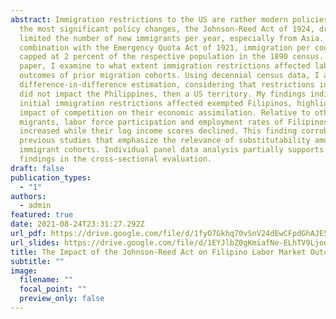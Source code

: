 ```yaml
---
abstract: Immigration restrictions to the US are rather modern policies. One of
  the most significant policy changes, the Johnson-Reed Act of 1924, drastically
  limited the number of new immigrants per year, especially from Asia. In
  combination with the Emergency Quota Act of 1921, immigration per country was
  capped at 2 percent of the respective population in the 1890 census. In this
  paper, I examine to what extent immigration restrictions affected labor market
  outcomes of prior migration cohorts. Using decennial census data, I apply a
  difference-in-difference estimation, considering that restrictions initially
  did not impact the Philippines, then a US territory. My findings indicate that
  initial immigration restrictions affected exempted Filipinos, highlighting the
  impact of competition on their economic assimilation. Relative to other
  migrants, labor force participation and employment rates of Filipinos
  increased while their log income scores declined. This finding corroborates
  previous studies that emphasize the relevance of substitutability among
  immigrant cohorts. Individual panel data analysis partially supports the
  findings in the cross-sectional evaluation.
draft: false
publication_types:
  - "1"
authors:
  - admin
featured: true
date: 2021-08-24T23:31:27.292Z
url_pdf: https://drive.google.com/file/d/1fyO7Gkhq70vSnV24dEwCFpdGhAJESKLv/view
url_slides: https://drive.google.com/file/d/1EYJlbZ0gKmiafNe-ELhTV9LjodgLviJ_/view
title: The Impact of the Johnson-Reed Act on Filipino Labor Market Outcomes
subtitle: ""
image:
  filename: ""
  focal_point: ""
  preview_only: false
---
```

